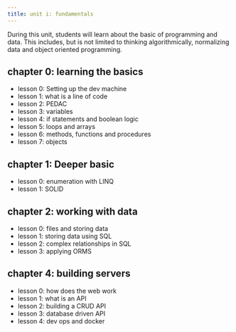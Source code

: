 ```yaml
---
title: unit i: fundamentals
---
```


During this unit, students will learn about the basic of programming and data. This includes, but is not limited to thinking algorithmically, normalizing data and object oriented programming.

## chapter 0: learning the basics

- lesson 0: Setting up the dev machine
- lesson 1: what is a line of code
- lesson 2: PEDAC
- lesson 3: variables
- lesson 4: if statements and boolean logic
- lesson 5: loops and arrays
- lesson 6: methods, functions and procedures
- lesson 7: objects

## chapter 1: Deeper basic

- lesson 0: enumeration with LINQ
- lesson 1: SOLID

## chapter 2: working with data

- lesson 0: files and storing data
- lesson 1: storing data using SQL
- lesson 2: complex relationships in SQL
- lesson 3: applying ORMS

## chapter 4: building servers

- lesson 0: how does the web work
- lesson 1: what is an API
- lesson 2: building a CRUD API
- lesson 3: database driven API
- lesson 4: dev ops and docker
